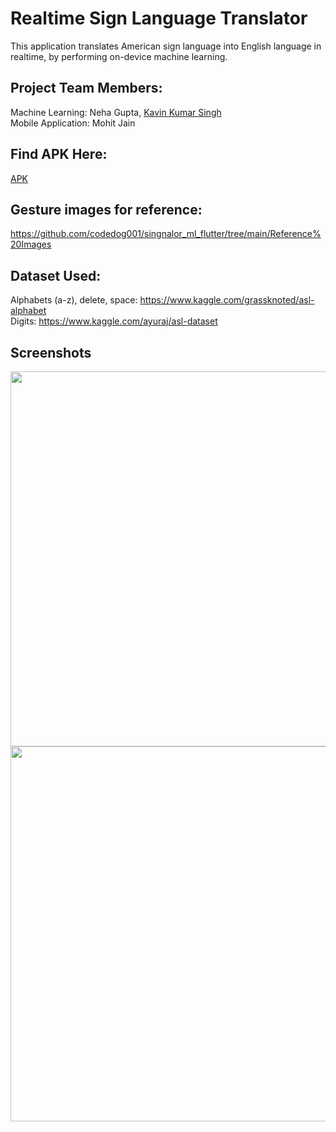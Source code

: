 # Realtime Sign Language Translator
This application translates American sign language into English language in realtime, by performing on-device machine learning.<br />

## Project Team Members: <br />
Machine Learning: Neha Gupta, [Kavin Kumar Singh](https://github.com/kavinsingh28) <br />
Mobile Application: Mohit Jain

## Find APK Here: <br />
[APK](https://github.com/codedog001/sign_language_translator_realtime/files/6986923/APK.zip)

## Gesture images for reference: <br />
https://github.com/codedog001/singnalor_ml_flutter/tree/main/Reference%20Images


## Dataset Used: <br />
Alphabets (a-z), delete, space: https://www.kaggle.com/grassknoted/asl-alphabet <br />
Digits: https://www.kaggle.com/ayuraj/asl-dataset <br />


## Screenshots
<p align="center">
 <img src="https://user-images.githubusercontent.com/70198503/120271940-d86a6b00-c2c9-11eb-8941-cfa1af81bd29.jpeg?raw=true" height=600 widht=300 align="left">
 <img src="https://user-images.githubusercontent.com/70198503/120271652-59753280-c2c9-11eb-9f1a-c6acb019c5f0.jpg?raw=true" height=600 widht=300 align="left">
</p>


